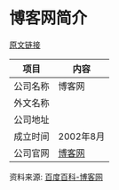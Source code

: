 # 博客网简介

[原文链接](https://www.it-this-year.com/2020/04/28/354)

|项目|内容|
|-----|-----|
|公司名称|博客网|
|外文名称||
|公司地址||
|成立时间|2002年8月|
|公司官网|[博客网](http://www.bokee.com/)|

资料来源: 
[百度百科-博客网](https://baike.baidu.com/item/%E5%8D%9A%E5%AE%A2%E7%BD%91/4545674?fr=aladdin)